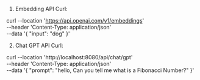 1. Embedding API Curl:

curl --location 'https://api.openai.com/v1/embeddings' \
--header 'Content-Type: application/json' \
--data '{
    "input": "dog"
}'

2. Chat GPT API Curl:

curl --location 'http://localhost:8080/api/chat/gpt' \
--header 'Content-Type: application/json' \
--data '{
    "prompt": "hello, Can you tell me what is a Fibonacci Number?"
}'
